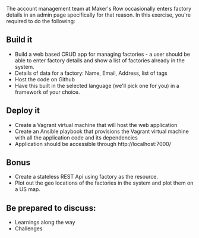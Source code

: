 The account management team at Maker's Row occasionally enters factory details in an admin page specifically for that reason. In this exercise, you're required to do the following:

## Build it
* Build a web based CRUD app for managing factories - a user should be able to enter factory details and show a list of factories already in the system.
* Details of data for a factory: Name, Email, Address, list of tags
* Host the code on Github
* Have this built in the selected language (we'll pick one for you) in a framework of your choice.

## Deploy it
* Create a Vagrant virtual machine that will host the web application
* Create an Ansible playbook that provisions the Vagrant virtual machine with all the application code and its dependencies
* Application should be accessible through http://localhost:7000/

## Bonus
* Create a stateless REST Api using factory as the resource.
* Plot out the geo locations of the factories in the system and plot them on a US map.

## Be prepared to discuss:
* Learnings along the way
* Challenges
